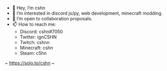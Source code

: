 - 👋 Hey, I’m cshn
- 👀 I’m interested in discord js/py, web development, minecraft modding.
- 💞️ I’m open to collaboration proposals.
- 📫 How to reach me:
  - Discord: cshn#7050
  - Twitter: ignCSHN
  - Twitch: cshnn
  - Minecraft: cshn
  - Steam: c5hn
  
~ https://solo.to/cshn ~
